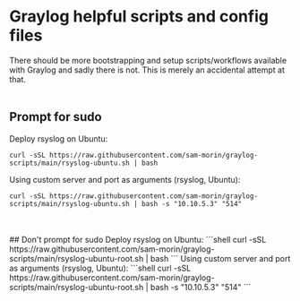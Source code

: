 # Graylog helpful scripts and config files

There should be more bootstrapping and setup scripts/workflows available with Graylog and sadly there is not. This is merely an accidental attempt at that.
<br/>
<br/>
## Prompt for sudo
Deploy rsyslog on Ubuntu:
```shell
curl -sSL https://raw.githubusercontent.com/sam-morin/graylog-scripts/main/rsyslog-ubuntu.sh | bash
```
Using custom server and port as arguments (rsyslog, Ubuntu):
```shell
curl -sSL https://raw.githubusercontent.com/sam-morin/graylog-scripts/main/rsyslog-ubuntu.sh | bash -s "10.10.5.3" "514"
```
<br/>
<br/>
## Don't prompt for sudo
Deploy rsyslog on Ubuntu:
```shell
curl -sSL https://raw.githubusercontent.com/sam-morin/graylog-scripts/main/rsyslog-ubuntu-root.sh | bash
```
Using custom server and port as arguments (rsyslog, Ubuntu):
```shell
curl -sSL https://raw.githubusercontent.com/sam-morin/graylog-scripts/main/rsyslog-ubuntu-root.sh | bash -s "10.10.5.3" "514"
```
